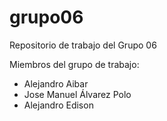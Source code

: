 # grupo06
Repositorio de trabajo del Grupo 06

Miembros del grupo de trabajo:
- Alejandro Aibar
- Jose Manuel Álvarez Polo
- Alejandro Edison 
